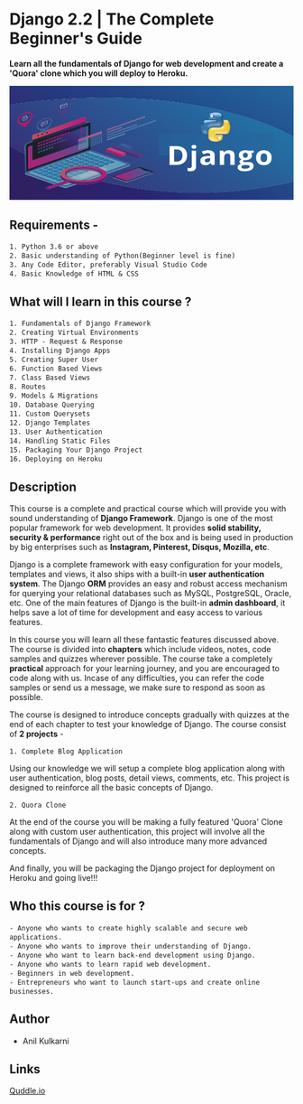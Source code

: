 # Django 2.2 | The Complete Beginner's Guide

**Learn all the fundamentals of Django for web development and create a 'Quora' clone which you will deploy to Heroku.**

![Django Beginner](assets/img/quddle-udemy-banner-github.png)

## Requirements -

    1. Python 3.6 or above
    2. Basic understanding of Python(Beginner level is fine)
    3. Any Code Editor, preferably Visual Studio Code
    4. Basic Knowledge of HTML & CSS

## What will I learn in this course ?

    1. Fundamentals of Django Framework
    2. Creating Virtual Environments
    3. HTTP - Request & Response
    4. Installing Django Apps
    5. Creating Super User
    6. Function Based Views
    7. Class Based Views
    8. Routes
    9. Models & Migrations
    10. Database Querying
    11. Custom Querysets
    12. Django Templates
    13. User Authentication
    14. Handling Static Files
    15. Packaging Your Django Project
    16. Deploying on Heroku

## Description

This course is a complete and practical course which will provide you with sound understanding of **Django Framework**. Django is one of the most popular framework for web development. It provides **solid stability, security & performance** right out of the box and is being used in production by big enterprises such as **Instagram, Pinterest, Disqus, Mozilla, etc**.

Django is a complete framework with easy configuration for your models, templates and views, it also ships with a built-in **user authentication system**. The Django **ORM** provides an easy and robust access mechanism for querying your relational databases such as MySQL, PostgreSQL, Oracle, etc. One of the main features of Django is the built-in **admin dashboard**, it helps save a lot of time for development and easy access to various features.

In this course you will learn all these fantastic features discussed above. The course is divided into **chapters** which include videos, notes, code samples and quizzes wherever possible. The course take a completely **practical** approach for your learning journey, and you are encouraged to code along with us. Incase of any difficulties, you can refer the code samples or send us a message, we make sure to respond as soon as possible.

The course is designed to introduce concepts gradually with quizzes at the end of each chapter to test your knowledge of Django. The course consist of **2 projects** -

    1. Complete Blog Application

Using our knowledge we will setup a complete blog application along with user authentication, blog posts, detail views, comments, etc. This project is designed to reinforce all the basic concepts of Django.

    2. Quora Clone

At the end of the course you will be making a fully featured 'Quora' Clone along with custom user authentication, this project will involve all the fundamentals of Django and will also introduce many more advanced concepts.

And finally, you will be packaging the Django project for deployment on Heroku and going live!!!

## Who this course is for ?

    - Anyone who wants to create highly scalable and secure web applications.
    - Anyone who wants to improve their understanding of Django.
    - Anyone who want to learn back-end development using Django.
    - Anyone who wants to learn rapid web development.
    - Beginners in web development.
    - Entrepreneurs who want to launch start-ups and create online businesses.

## Author

- Anil Kulkarni

## Links

[Quddle.io](https://quddle.io)
